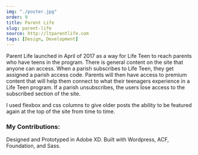 ```yaml
---
img: "./poster.jpg"
order: 9
title: Parent Life
slug: parent-life
source: http://ltparentlife.com
tags: [Design, Development]
---
```


Parent Life launched in April of 2017 as a way for Life Teen to reach parents who have teens in the program. There is general content on the site that anyone can access. When a parish subscribes to Life Teen, they get assigned a parish access code. Parents will then have access to premium content that will help them connect to what their teenagers experience in a Life Teen program. If a parish unsubscribes, the users lose access to the subscribed section of the site.

I used flexbox and css columns to give older posts the ability to be featured again at the top of the site from time to time.

### My Contributions:

Designed and Prototyped in Adobe XD. Built with Wordpress, ACF, Foundation, and Sass.

